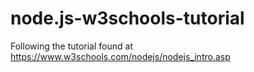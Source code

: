 # node.js-w3schools-tutorial
Following the tutorial found at https://www.w3schools.com/nodejs/nodejs_intro.asp

